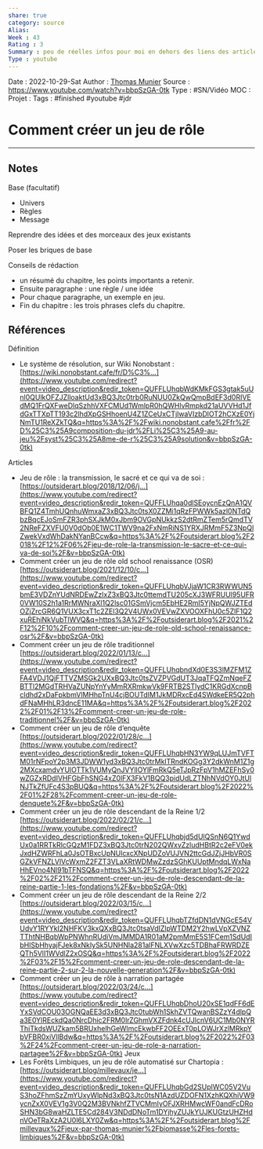 ```yaml
---
share: true 
category: source
Alias:
Week : 43
Rating : 3
Summary : peu de réelles infos pour moi en dehors des liens des articles de la vidéos.
Type : youtube
---
```

Date : 2022-10-29-Sat
Author : [Thomas Munier](Thomas%20Munier.md)
Source : https://www.youtube.com/watch?v=bbpSzGA-0tk
Type : #SN/Vidéo 
MOC :
Projet : 
Tags : #finished  #youtube #jdr 

# Comment créer un jeu de rôle


***

## Notes

Base (facultatif)
- Univers 
- Règles 
- Message 

Reprendre des idées et des morceaux des jeux existants

Poser les briques de base 

Conseils de rédaction
- un résumé du chapitre, les points importants a retenir.
- Ensuite paragraphe : une règle / une idée 
- Pour chaque paragraphe, un exemple en jeu.
- Fin du chapitre : les trois phrases clefs du chapitre.

## Références
Définition 
- Le système de résolution, sur Wiki Nonobstant : [https://wiki.nonobstant.cafe/fr/D%C3%...](https://www.youtube.com/redirect?event=video_description&redir_token=QUFFLUhqbWdKMkFGS3gtak5uUnl0QUlkOFZJZlloaktUd3xBQ3Jtc0trb0RuNUU0ZkQwQmpBdEF3d0RIVEdMQ1FrQXFweDlqSzhhVXFCMUd1WmlpR0hQWHlvRmpkd21aUVVHd1JfdGxTTXpTT193c2lhdXpGSHhoenU4Z1ZCeUxCTjlwaVIzbDlOT2hCXzE0YjNmTU1ReXZkTQ&q=https%3A%2F%2Fwiki.nonobstant.cafe%2Ffr%2FD%25C3%25A9composition-du-jdr%2FLi%25C3%25A9-au-jeu%2Fsyst%25C3%25A8me-de-r%25C3%25A9solution&v=bbpSzGA-0tk) 

Articles 
- Jeu de rôle : la transmission, le sacré et ce qui va de soi : [https://outsiderart.blog/2018/12/06/j...](https://www.youtube.com/redirect?event=video_description&redir_token=QUFFLUhqa0dlSEoycnEzQnA1QVBFQ1Z4TmhUQnhuWmxaZ3xBQ3Jtc0tsX0ZZMi1qRzFPWWk5azl0NTdQbzBqcEJoSmFZR3phSXJkM0xJbm9OVGpNUkkzS2dtRmZTem5rQmdTV2NReFZXVFU0V0dOb0E1WC1TWV9na2FxNmRiNS1YRXJRMmF5Z3NpQlZwekVxdWhDakNYanBCcw&q=https%3A%2F%2Foutsiderart.blog%2F2018%2F12%2F06%2Fjeu-de-role-la-transmission-le-sacre-et-ce-qui-va-de-soi%2F&v=bbpSzGA-0tk) 
- Comment créer un jeu de rôle old school renaissance (OSR) [https://outsiderart.blog/2021/12/10/c...](https://www.youtube.com/redirect?event=video_description&redir_token=QUFFLUhqbVJjaW1CR3RWWUN5bmE3VDZnYUdNRDEwZzlxZ3xBQ3Jtc0ttemdTU205cXJ3WFRUUl95UFR0VW10S2h1a1RrMWNraXl1Q2lsc01GSmVjcm5EbHE2RmI5YjNpQWJZTEdOZjZrcGR6Q1VUX3cxT1c2ZEl3Q2V4UWx0VEVwZXVOOXFhU0c5ZlF1Q2xuREhiNkVubTlWVQ&q=https%3A%2F%2Foutsiderart.blog%2F2021%2F12%2F10%2Fcomment-creer-un-jeu-de-role-old-school-renaissance-osr%2F&v=bbpSzGA-0tk) 
- Comment créer un jeu de rôle traditionnel [https://outsiderart.blog/2022/01/13/c...](https://www.youtube.com/redirect?event=video_description&redir_token=QUFFLUhqbndXd0E3S3lMZFM1ZFA4VDJ1QjFTTVZMSGk2UXxBQ3Jtc0tsZVZPVGdUT3JqaTFQZmNqeFZBTTl2MGdTRHVaZUNpYnYyMmRXRmkwVk9FRTB2STlydC1KRGdXcnpBcldhd2xDaFpkbmVlMHhpTnU4cjBOUTdIM1JkMDRxcEd4SWdkeER5Q2phdFNaMHhLR3dncE11MA&q=https%3A%2F%2Foutsiderart.blog%2F2022%2F01%2F13%2Fcomment-creer-un-jeu-de-role-traditionnel%2F&v=bbpSzGA-0tk)
- Comment créer un jeu de rôle d’enquête [https://outsiderart.blog/2022/01/28/c...](https://www.youtube.com/redirect?event=video_description&redir_token=QUFFLUhqbHN3YW9qLUJmTVFTM01rNFpoY2p3M3JDWW1yd3xBQ3Jtc0trMklTRndKOGg3Y2dkWnM1Z1g2MXcxamdvYUlOTTk1VUMyQnJVYllOYlFmRkQ5eTJpRzFpV1hMZEFhSy0wZGZxRDdIVHFGbFhSNG4xZ0lFX3FkV1BQQ3pidUdLZTNhNVdOY0JtUlNJTkZfUFc4S3pBUQ&q=https%3A%2F%2Foutsiderart.blog%2F2022%2F01%2F28%2Fcomment-creer-un-jeu-de-role-denquete%2F&v=bbpSzGA-0tk)
- Comment créer un jeu de rôle descendant de la Reine 1/2 [https://outsiderart.blog/2022/02/21/c...](https://www.youtube.com/redirect?event=video_description&redir_token=QUFFLUhqbjd5dUlQSnN6Q1YwdUx0a1RRTkRlcGQzM1FDZ3xBQ3Jtc0trN202QWxvZzludHBtR2c2eFV0ekJxdHZWRFhLa0JsOTBxcUpNUlcxcXNpUDZoVUJVN2ttcGdJZjJHbVR0SGZkVFNZLVlVcWxmZ2FZT3VLaXRtWDMwZzdzSGhKUUptMndqLWxNaHhEVno4Nl91bTFNSQ&q=https%3A%2F%2Foutsiderart.blog%2F2022%2F02%2F21%2Fcomment-creer-un-jeu-de-role-descendant-de-la-reine-partie-1-les-fondations%2F&v=bbpSzGA-0tk) 
- Comment créer un jeu de rôle descendant de la Reine 2/2 [https://outsiderart.blog/2022/03/15/c...](https://www.youtube.com/redirect?event=video_description&redir_token=QUFFLUhqbTZfdDN1dVNGcE54VUdvY1RYYkI2NHFKV3kxQXxBQ3Jtc0tsaVdIZlpWTDM2Y2hwLVpXZVNZTThtNHBqbWpPNWhnRUdiVmJMMDA1R01aM2pmMmE5S1FCem1SdUdIbHlSbHhyajFJek8xNkIySk5UNHNla281alFNLXVwXzc5TDBhaFRWRDZEQTh5VlI1WVdlZ2xOSQ&q=https%3A%2F%2Foutsiderart.blog%2F2022%2F03%2F15%2Fcomment-creer-un-jeu-de-role-descendant-de-la-reine-partie-2-sur-2-la-nouvelle-generation%2F&v=bbpSzGA-0tk) 
- Comment créer un jeu de rôle à narration partagée [https://outsiderart.blog/2022/03/24/c...](https://www.youtube.com/redirect?event=video_description&redir_token=QUFFLUhqbDhoU20xSE1qdFF6dEYxSVdCOU03OGNQaEE3d3xBQ3Jtc0tubWh1SkhZVTQwanBSZzY4dlpQa3E0YlREckdQa0NrcDhic2FRM0lrZGhmVXZFdnk4cUJlcnV6UC1Mb0NYRThiTkdsWUZkam5BRUxhelhGeWlmcEkwbFF2OEExT0pLOWJrXzlMRkpYbVFBR0xiVllBdw&q=https%3A%2F%2Foutsiderart.blog%2F2022%2F03%2F24%2Fcomment-creer-un-jeu-de-role-a-narration-partagee%2F&v=bbpSzGA-0tk) 
Jeux
- Les Forêts Limbiques, un jeu de rôle automatisé sur Chartopia : [https://outsiderart.blog/millevaux/je...](https://www.youtube.com/redirect?event=video_description&redir_token=QUFFLUhqbGd2SUplWC05V2VuS3hoZFhmSzZmYUxyWlpNd3xBQ3Jtc0tsN1AzdUZDOFN1XzhKQXhiVW9ycnZxX0VEV1g3V0Q2M3BVNkhfZTVCMmIyOFJXRHMwcWF0andFcDRoSHN3bG8waHZLTE5Cd284V3NDdDNoTm1DYjhyZUJkYUJKUGtzUHZHdnVOeTRaXzA2U0l6LXY0Zw&q=https%3A%2F%2Foutsiderart.blog%2Fmillevaux%2Fjeux-par-thomas-munier%2Fbiomasse%2Fles-forets-limbiques%2F&v=bbpSzGA-0tk)